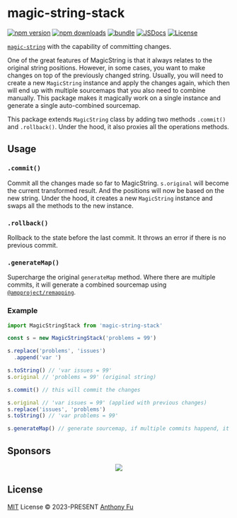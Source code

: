 # magic-string-stack

[![npm version][npm-version-src]][npm-version-href]
[![npm downloads][npm-downloads-src]][npm-downloads-href]
[![bundle][bundle-src]][bundle-href]
[![JSDocs][jsdocs-src]][jsdocs-href]
[![License][license-src]][license-href]

[`magic-string`](https://github.com/rich-harris/magic-string) with the capability of committing changes.

One of the great features of MagicString is that it always relates to the original string positions. However, in some cases, you want to make changes on top of the previously changed string. Usually, you will need to create a new `MagicString` instance and apply the changes again, which then will end up with multiple sourcemaps that you also need to combine manually. This package makes it magically work on a single instance and generate a single auto-combined sourcemap.

This package extends `MagicString` class by adding two methods `.commit()` and `.rollback()`. Under the hood, it also proxies all the operations methods.

## Usage

### `.commit()`

Commit all the changes made so far to MagicString. `s.original` will become the current transformed result. And the positions will now be based on the new string. Under the hood, it creates a new `MagicString` instance and swaps all the methods to the new instance.

### `.rollback()`

Rollback to the state before the last commit. It throws an error if there is no previous commit.

### `.generateMap()`

Supercharge the original `generateMap` method. Where there are multiple commits, it will generate a combined sourcemap using [`@ampproject/remapping`](https://github.com/ampproject/remapping).

### Example

```ts
import MagicStringStack from 'magic-string-stack'

const s = new MagicStringStack('problems = 99')

s.replace('problems', 'issues')
  .append('var ')

s.toString() // 'var issues = 99'
s.original // 'problems = 99' (original string)

s.commit() // this will commit the changes

s.original // 'var issues = 99' (applied with previous changes)
s.replace('issues', 'problems')
s.toString() // 'var problems = 99'

s.generateMap() // generate sourcemap, if multiple commits happend, it will generate a combined sourcemap
```

## Sponsors

<p align="center">
  <a href="https://cdn.jsdelivr.net/gh/antfu/static/sponsors.svg">
    <img src='https://cdn.jsdelivr.net/gh/antfu/static/sponsors.svg'/>
  </a>
</p>

## License

[MIT](./LICENSE) License © 2023-PRESENT [Anthony Fu](https://github.com/antfu)

<!-- Badges -->

[npm-version-src]: https://img.shields.io/npm/v/magic-string-stack?style=flat&colorA=080f12&colorB=1fa669
[npm-version-href]: https://npmjs.com/package/magic-string-stack
[npm-downloads-src]: https://img.shields.io/npm/dm/magic-string-stack?style=flat&colorA=080f12&colorB=1fa669
[npm-downloads-href]: https://npmjs.com/package/magic-string-stack
[bundle-src]: https://img.shields.io/bundlephobia/minzip/magic-string-stack?style=flat&colorA=080f12&colorB=1fa669&label=minzip
[bundle-href]: https://bundlephobia.com/result?p=magic-string-stack
[license-src]: https://img.shields.io/github/license/antfu/magic-string-stack.svg?style=flat&colorA=080f12&colorB=1fa669
[license-href]: https://github.com/antfu/magic-string-stack/blob/main/LICENSE
[jsdocs-src]: https://img.shields.io/badge/jsdocs-reference-080f12?style=flat&colorA=080f12&colorB=1fa669
[jsdocs-href]: https://www.jsdocs.io/package/magic-string-stack
